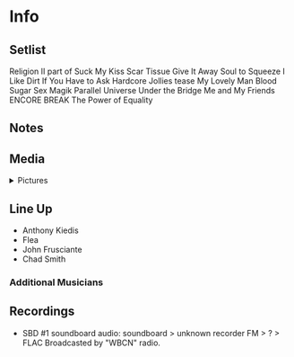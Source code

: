 # Info

## Setlist

Religion II part of
Suck My Kiss
Scar Tissue
Give It Away
Soul to Squeeze
I Like Dirt
If You Have to Ask
Hardcore Jollies tease
My Lovely Man
Blood Sugar Sex Magik
Parallel Universe
Under the Bridge
Me and My Friends
ENCORE BREAK
The Power of Equality

## Notes

## Media 

<details>
  <summary>Pictures</summary>
  <!--<img alt="Setlist" title="Setlist" src="_.jpg" height="200" />
  <img alt="Clipping" title="Clipping" src="_.jpg" height="200" />
  <img alt="Flyer" title="Flyer" src="_.jpg" height="200" />-->
</details>

## Line Up

* Anthony Kiedis
* Flea
* John Frusciante
* Chad Smith

### Additional Musicians

## Recordings

* SBD #1 soundboard audio: soundboard > unknown recorder FM > ? > FLAC Broadcasted by "WBCN" radio.
